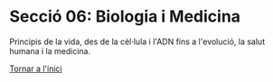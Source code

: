 # Secció 06: Biologia i Medicina
Principis de la vida, des de la cèl·lula i l'ADN fins a l'evolució, la salut humana i la medicina.

[Tornar a l'inici](../README.md)
